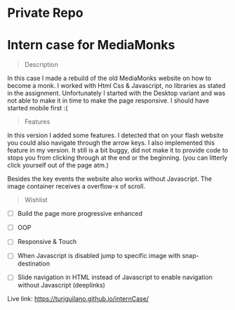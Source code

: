 # Private Repo

# Intern case for MediaMonks

> Description

In this case I made a rebuild of the old MediaMonks website on how to become a monk.
I worked with Html Css & Javascript, no libraries as stated in the assignment. Unfortunately I started with the Desktop variant
and was not able to make it in time to make the page responsive. I should have started mobile first :(

> Features

In this version I added some features. I detected that on your flash website you could also navigate through the arrow keys.
I also implemented this feature in my version. It still is a bit buggy, did not make it to provide code to stops you from clicking
through at the end or the beginning. (you can litterly click yourself out of the page atm.)

Besides the key events the website also works without Javascript. The image container receives a overflow-x of scroll.

> Wishlist

* [ ] Build the page more progressive enhanced
* [ ] OOP
* [ ] Responsive & Touch
* [ ] When Javascript is disabled jump to specific image with snap-destination
* [ ] Slide navigation in HTML instead of Javascript to enable navigation without Javascript (deeplinks)


Live link: https://turiguilano.github.io/internCase/
